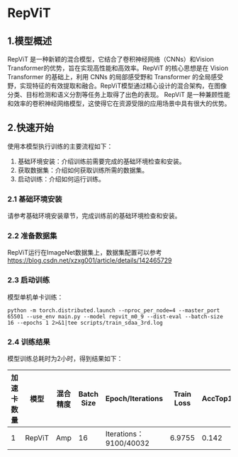 # RepViT

## 1.模型概述
RepViT 是一种新颖的混合模型，它结合了卷积神经网络（CNNs）和Vision Transformer的优势，旨在实现高性能和高效率。RepViT 的核心思想是在 Vision Transformer 的基础上，利用 CNNs 的局部感受野和 Transformer 的全局感受野，实现特征的有效提取和融合。RepViT模型通过精心设计的混合架构，在图像分类、目标检测和语义分割等任务上取得了出色的表现。 RepViT 是一种兼顾性能和效率的卷积神经网络模型，这使得它在资源受限的应用场景中具有很大的优势。

## 2.快速开始

使用本模型执行训练的主要流程如下：

1. 基础环境安装：介绍训练前需要完成的基础环境检查和安装。
2. 获取数据集：介绍如何获取训练所需的数据集。
3. 启动训练：介绍如何运行训练。

### 2.1 基础环境安装

请参考基础环境安装章节，完成训练前的基础环境检查和安装。

### 2.2 准备数据集

RepViT运行在ImageNet数据集上，数据集配置可以参考
https://blog.csdn.net/xzxg001/article/details/142465729

### 2.3 启动训练

模型单机单卡训练：
```
python -m torch.distributed.launch --nproc_per_node=4 --master_port 65501 --use_env main.py --model repvit_m0_9 --dist-eval --batch-size 16 --epochs 1 2>&1|tee scripts/train_sdaa_3rd.log
```

### 2.4 训练结果

模型训练总耗时为2小时，得到结果如下：

| 加速卡数量 | 模型 | 混合精度 | Batch Size | Epoch/Iterations | Train Loss | AccTop1 |
|---|---|---|---|---|---|---|
| 1 | RepViT | Amp | 16 | Iterations：9100/40032 | 6.9755 | 0.142 |